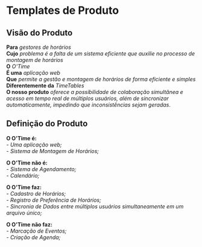 # Templates de Produto

## Visão do Produto

**Para** *gestores de horários*<br>
**Cujo** *problema é a falta de um sistema eficiente que auxilie no processo de montagem de horários* <br>
**O** *O'Time* <br>
**É uma** *aplicação web* <br>
**Que** *permite a gestão e montagem de horários de forma eficiente e simples* <br>
**Diferentemente da** *TimeTables* <br>
**O nosso produto** *oferece a possibilidade de colaboração simultânea e acesso em tempo real de múltiplos usuários, além de sincronizar automaticamente, impedindo que inconsistências sejam geradas*.

## Definição do Produto

**O O'Time é:** <br>
*- Uma aplicação web;*<br>
*- Sistema de Montagem de Horários;* 

**O O'Time não é:** <br>
*- Sistema de Agendamento;*<br>
*- Calendário;*

**O O'Time faz:** <br>
*- Cadastro de Horários;*<br>
*- Registro de Preferência de Horários;*<br>
*- Sincronia de Dados entre múltiplos usuários simultaneamente em um arquivo único;*<br>

**O O'Time não faz:**<br>
*- Marcação de Eventos;*<br>
*- Criação de Agenda;*<br>

